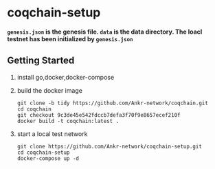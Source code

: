 # coqchain-setup

**`genesis.json` is the genesis file. `data` is the data directory. The loacl testnet  has been initialized by `genesis.json`**

## Getting Started

1. install go,docker,docker-compose

2. build the docker image

   ```shell
   git clone -b tidy https://github.com/Ankr-network/coqchain.git
   cd coqchain
   git checkout 9c3de45e542fdccb7defa3f70f9e8657ecef210f
   docker build -t coqchain:latest .
   ```

3. start a local test network

   ```shell
   git clone https://github.com/Ankr-network/coqchain-setup.git
   cd coqchain-setup
   docker-compose up -d 
   ```

   
